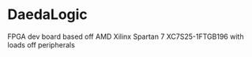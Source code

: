 # DaedaLogic
FPGA dev board based off AMD Xilinx Spartan 7 XC7S25-1FTGB196 with loads off peripherals
